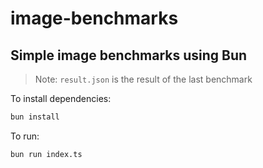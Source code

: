 # image-benchmarks
## Simple image benchmarks using Bun

> Note: `result.json` is the result of the last benchmark

To install dependencies:

```bash
bun install
```

To run:

```bash
bun run index.ts